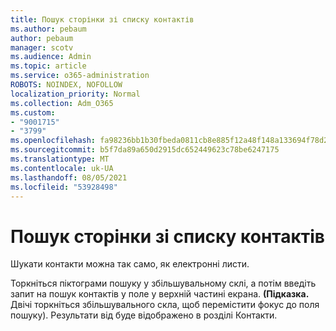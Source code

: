 ```yaml
---
title: Пошук сторінки зі списку контактів
ms.author: pebaum
author: pebaum
manager: scotv
ms.audience: Admin
ms.topic: article
ms.service: o365-administration
ROBOTS: NOINDEX, NOFOLLOW
localization_priority: Normal
ms.collection: Adm_O365
ms.custom:
- "9001715"
- "3799"
ms.openlocfilehash: fa98236bb1b30fbeda0811cb8e885f12a48f148a133694f78d2029489bf2be24
ms.sourcegitcommit: b5f7da89a650d2915dc652449623c78be6247175
ms.translationtype: MT
ms.contentlocale: uk-UA
ms.lasthandoff: 08/05/2021
ms.locfileid: "53928498"
---
```

# <a name="find-the-page-that-shows-my-contacts"></a>Пошук сторінки зі списку контактів

Шукати контакти можна так само, як електронні листи.
 
Торкніться піктограми пошуку у збільшувальному склі, а потім введіть запит на пошук контактів у поле у верхній частині екрана. **(Підказка.** Двічі торкніться збільшувального скла, щоб перемістити фокус до поля пошуку). Результати від буде відображено в розділі Контакти.
